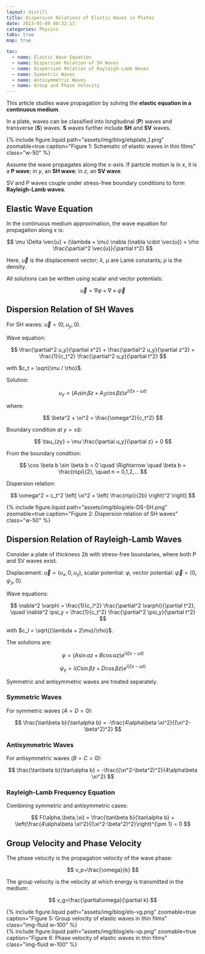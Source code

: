 ```yaml
---
layout: distill
title: Dispersion Relations of Elastic Waves in Plates
date: 2023-05-09 00:32:13
categories: Physics
tabs: true
map: true

toc:
  - name: Elastic Wave Equation
  - name: Dispersion Relation of SH Waves
  - name: Dispersion Relation of Rayleigh-Lamb Waves
  - name: Symmetric Waves
  - name: Antisymmetric Waves
  - name: Group and Phase Velocity
---
```


This article studies wave propagation by solving the **elastic equation in a continuous medium**.

In a plate, waves can be classified into longitudinal (**P**) waves and transverse (**S**) waves. **S** waves further include **SH** and **SV** waves.

<div class="text-center">
  {% include figure.liquid path="assets/img/blog/elsplate_1.png" zoomable=true caption="Figure 1: Schematic of elastic waves in thin films" class="w-50" %}
</div>

Assume the wave propagates along the $x$-axis. If particle motion is in $x$, it is a **P wave**; in $y$, an **SH wave**; in $z$, an **SV wave**.

SV and P waves couple under stress-free boundary conditions to form **Rayleigh-Lamb waves**.

## Elastic Wave Equation

In the continuous medium approximation, the wave equation for propagation along $x$ is:

$$
\mu \Delta \vec{u} + (\lambda + \mu) \nabla (\nabla \cdot \vec{u}) = \rho \frac{\partial^2 \vec{u}}{\partial t^2}
$$

Here, $\vec{u}$ is the displacement vector; $\lambda$, $\mu$ are Lamé constants; $\rho$ is the density.

All solutions can be written using scalar and vector potentials:

$$
\vec{u} = \nabla \varphi + \nabla \times \vec{\psi}
$$

## Dispersion Relation of SH Waves

For SH waves: $\vec{u} = (0, u_y, 0)$.

Wave equation:

$$
\frac{\partial^2 u_y}{\partial x^2} + \frac{\partial^2 u_y}{\partial z^2} = \frac{1}{c_t^2} \frac{\partial^2 u_y}{\partial t^2}
$$

with $c_t = \sqrt{\mu / \rho}$.

Solution:

$$
u_y = (A_1 \sin \beta z + A_2 \cos \beta z) e^{i(\xi x - \omega t)}
$$

where:

$$
\beta^2 + \xi^2 = \frac{\omega^2}{c_t^2}
$$

Boundary condition at $y = \pm b$:

$$
\tau_{zy} = \mu \frac{\partial u_y}{\partial z} = 0
$$

From the boundary condition:

$$
\cos \beta b \sin \beta b = 0
\quad \Rightarrow \quad \beta b = \frac{n\pi}{2}, \quad n = 0,1,2,...
$$

Dispersion relation:

$$
\omega^2 = c_t^2 \left[ \xi^2 + \left( \frac{n\pi}{2b} \right)^2 \right]
$$

<div class="text-center">
  {% include figure.liquid path="assets/img/blog/els-DS-SH.png" zoomable=true caption="Figure 2: Dispersion relation of SH waves" class="w-50" %}
</div>

## Dispersion Relation of Rayleigh-Lamb Waves

Consider a plate of thickness $2b$ with stress-free boundaries, where both P and SV waves exist.

Displacement: $\vec{u} = (u_x, 0, u_z)$, scalar potential: $\varphi$, vector potential: $\vec{\psi} = (0, \psi_y, 0)$.

Wave equations:

$$
\nabla^2 \varphi = \frac{1}{c_l^2} \frac{\partial^2 \varphi}{\partial t^2}, \quad
\nabla^2 \psi_y = \frac{1}{c_t^2} \frac{\partial^2 \psi_y}{\partial t^2}
$$

with $c_l = \sqrt{(\lambda + 2\mu)/\rho}$.

The solutions are:

$$
\varphi=(A\sin\alpha z+B\cos\alpha z)e^{i(\xi x-\omega t)}
$$

$$
\psi_y=i(C\sin\beta z+ D\cos\beta z)e^{i(\xi x-\omega t)}
$$

Symmetric and antisymmetric waves are treated separately.

### Symmetric Waves

For symmetric waves ($A=D=0$):

$$
\frac{\tan\beta b}{\tan\alpha b} = -\frac{4\alpha\beta \xi^2}{(\xi^2-\beta^2)^2}
$$

### Antisymmetric Waves

For antisymmetric waves ($B=C=0$):

$$
\frac{\tan\beta b}{\tan\alpha b} = -\frac{(\xi^2-\beta^2)^2}{4\alpha\beta \xi^2}
$$

### Rayleigh-Lamb Frequency Equation

Combining symmetric and antisymmetric cases:

$$
F(\alpha,\beta,\xi) = \frac{\tan\beta b}{\tan\alpha b} + \left(\frac{4\alpha\beta \xi^2}{(\xi^2-\beta^2)^2}\right)^{\pm 1} = 0
$$

## Group Velocity and Phase Velocity

The phase velocity is the propagation velocity of the wave phase:

$$
v_p=\frac{\omega}{k}
$$

The group velocity is the velocity at which energy is transmitted in the medium:

$$
v_g=\frac{\partial\omega}{\partial k}
$$

<div class="row">
  <div class="col-md-6 text-center">
    {% include figure.liquid 
      path="assets/img/blog/els-vg.png" 
      zoomable=true 
      caption="Figure 5: Group velocity of elastic waves in thin films" 
      class="img-fluid w-100" %}
  </div>
  <div class="col-md-6 text-center">
    {% include figure.liquid 
      path="assets/img/blog/els-vp.png" 
      zoomable=true 
      caption="Figure 6: Phase velocity of elastic waves in thin films" 
      class="img-fluid w-100" %}
  </div>
</div>
